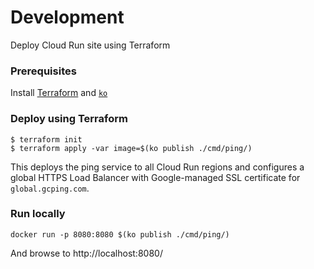 # Development

Deploy Cloud Run site using Terraform

### Prerequisites

Install [Terraform](https://learn.hashicorp.com/tutorials/terraform/install-cli) and [`ko`](https://github.com/google/ko)

### Deploy using Terraform

```
$ terraform init
$ terraform apply -var image=$(ko publish ./cmd/ping/)
```

This deploys the ping service to all Cloud Run regions and configures a global HTTPS Load Balancer with Google-managed SSL certificate for `global.gcping.com`.

### Run locally

```
docker run -p 8080:8080 $(ko publish ./cmd/ping/)
```

And browse to http://localhost:8080/

